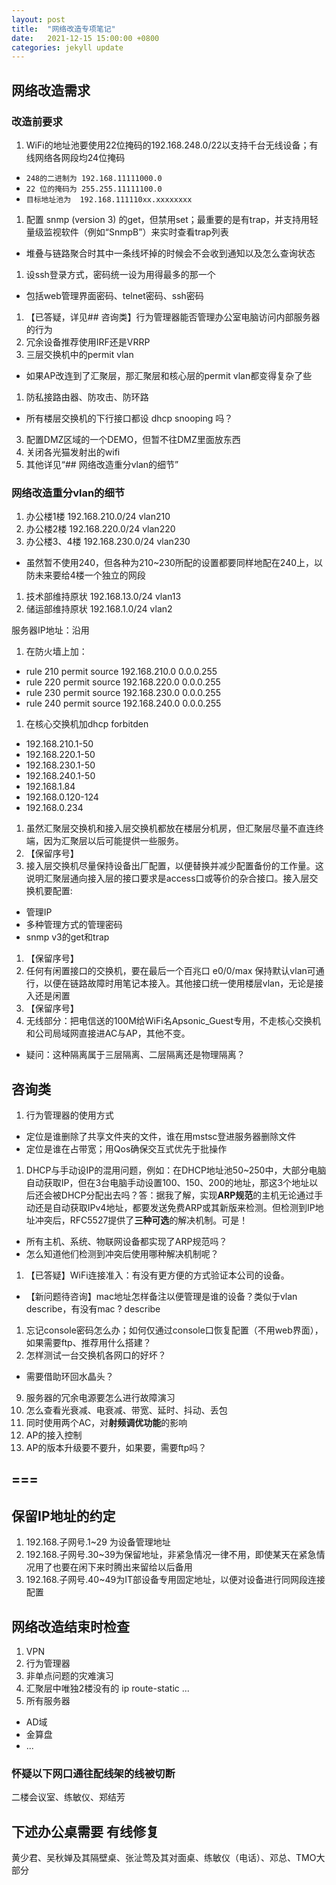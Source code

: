 ```yaml
---
layout: post
title:  "网络改造专项笔记"
date:   2021-12-15 15:00:00 +0800
categories: jekyll update
---
```


## 网络改造需求

### 改造前要求
1. WiFi的地址池要使用22位掩码的192.168.248.0/22以支持千台无线设备；有线网络各网段均24位掩码
+ `248的二进制为 192.168.11111000.0`
+ `22 位的掩码为 255.255.11111100.0`
+ `目标地址池为  192.168.111110xx.xxxxxxxx`
1. 配置 snmp (version 3) 的get，但禁用set；最重要的是有trap，并支持用轻量级监视软件（例如“SnmpB”）来实时查看trap列表
+ 堆叠与链路聚合时其中一条线坏掉的时候会不会收到通知以及怎么查询状态
1. 设ssh登录方式，密码统一设为用得最多的那一个
+ 包括web管理界面密码、telnet密码、ssh密码
1. 【已答疑，详见## 咨询类】行为管理器能否管理办公室电脑访问内部服务器的行为
1. 冗余设备推荐使用IRF还是VRRP
1. 三层交换机中的permit vlan
+ 如果AP改连到了汇聚层，那汇聚层和核心层的permit vlan都变得复杂了些
1. 防私接路由器、防攻击、防环路
+ 所有楼层交换机的下行接口都设 dhcp snooping 吗？
3. 配置DMZ区域的一个DEMO，但暂不往DMZ里面放东西
8. 关闭各光猫发射出的wifi
9. 其他详见“## 网络改造重分vlan的细节”

### 网络改造重分vlan的细节
1. 办公楼1楼	192.168.210.0/24	vlan210
1. 办公楼2楼	192.168.220.0/24	vlan220
1. 办公楼3、4楼	192.168.230.0/24	vlan230
+ 虽然暂不使用240，但各种为210~230所配的设置都要同样地配在240上，以防未来要给4楼一个独立的网段

1. 技术部维持原状	192.168.13.0/24		vlan13
1. 储运部维持原状	192.168.1.0/24		vlan2

服务器IP地址：沿用

1. 在防火墙上加：
+ rule 210 permit source 192.168.210.0 0.0.0.255
+ rule 220 permit source 192.168.220.0 0.0.0.255
+ rule 230 permit source 192.168.230.0 0.0.0.255
+ rule 240 permit source 192.168.240.0 0.0.0.255
1. 在核心交换机加dhcp forbitden
+ 192.168.210.1-50
+ 192.168.220.1-50
+ 192.168.230.1-50
+ 192.168.240.1-50
+ 192.168.1.84
+ 192.168.0.120-124
+ 192.168.0.234

1. 虽然汇聚层交换机和接入层交换机都放在楼层分机房，但汇聚层尽量不直连终端，因为汇聚层以后可能提供一些服务。
1. 【保留序号】
1. 接入层交换机尽量保持设备出厂配置，以便替换并减少配置备份的工作量。这说明汇聚层通向接入层的接口要求是access口或等价的杂合接口。接入层交换机要配置:
+ 管理IP
+ 多种管理方式的管理密码
+ snmp v3的get和trap
1. 【保留序号】
1. 任何有闲置接口的交换机，要在最后一个百兆口 e0/0/max 保持默认vlan可通行，以便在链路故障时用笔记本接入。其他接口统一使用楼层vlan，无论是接入还是闲置
1. 【保留序号】
1. 无线部分：把电信送的100M给WiFi名Apsonic_Guest专用，不走核心交换机和公司局域网直接进AC与AP，其他不变。
+ 疑问：这种隔离属于三层隔离、二层隔离还是物理隔离？

## 咨询类
1. 行为管理器的使用方式
+ 定位是谁删除了共享文件夹的文件，谁在用mstsc登进服务器删除文件
+ 定位是谁在占带宽；用Qos确保交互式优先于批操作
1. DHCP与手动设IP的混用问题，例如：在DHCP地址池50~250中，大部分电脑自动获取IP，但在3台电脑手动设置100、150、200的地址，那这3个地址以后还会被DHCP分配出去吗？答：据我了解，实现**ARP规范**的主机无论通过手动还是自动获取IPv4地址，都要发送免费ARP或其新版来检测。但检测到IP地址冲突后，RFC5527提供了**三种可选**的解决机制。可是！
+ 所有主机、系统、物联网设备都实现了ARP规范吗？
+ 怎么知道他们检测到冲突后使用哪种解决机制呢？
1. 【已答疑】WiFi连接准入：有没有更方便的方式验证本公司的设备。
+ 【新问题待咨询】mac地址怎样备注以便管理是谁的设备？类似于vlan describe，有没有mac ? describe
1. 忘记console密码怎么办；如何仅通过console口恢复配置（不用web界面），如果需要ftp、推荐用什么搭建？
9. 怎样测试一台交换机各网口的好坏？
+ 需要借助环回水晶头？
9. 服务器的冗余电源要怎么进行故障演习
1. 怎么查看光衰减、电衰减、带宽、延时、抖动、丢包
1. 同时使用两个AC，对**射频调优功能**的影响
1. AP的接入控制
1. AP的版本升级要不要升，如果要，需要ftp吗？

===
---

## 保留IP地址的约定
1. 192.168.子网号.1~29 为设备管理地址
1. 192.168.子网号.30~39为保留地址，非紧急情况一律不用，即使某天在紧急情况用了也要在闲下来时腾出来留给以后备用
1. 192.168.子网号.40~49为IT部设备专用固定地址，以便对设备进行同网段连接配置

## 网络改造结束时检查
1. VPN
1. 行为管理器
1. 非单点问题的灾难演习
1. 汇聚层中唯独2楼没有的 ip route-static ...
1. 所有服务器
+ AD域
+ 金算盘
+ ...

### 怀疑以下网口通往配线架的线被切断
二楼会议室、练敏仪、郑结芳

## 下述办公桌需要 有线修复
黄少君、吴秋婵及其隔壁桌、张沚莺及其对面桌、练敏仪（电话）、邓总、TMO大部分






